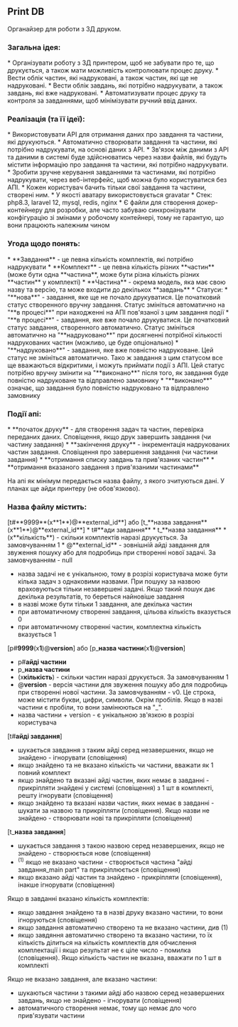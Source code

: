 ## Print DB

Органайзер для роботи з 3Д друком.

<h3>Загальна ідея:</h3>
* Організувати роботу з 3Д принтером, щоб не забувати про те, що друкується, а також мати можливість контролювати процес друку.
* Вести облік частин, які надруковані, а також частин, які ще не надруковані.
* Вести облік завдань, які потрібно надрукувати, а також завдань, які вже надруковані.
* Автоматизувати процес друку та контроля за завданнями, щоб мінімізувати ручний ввід даних.

<h3>Реалізація (та її ідеї):</h3>
* Використовувати API для отримання даних про завдання та частини, які друкуються.
* Автоматично створювати завдання та частини, які потрібно надрукувати, на основі даних з API.
* Зв'язок між даними з API та даними в системі буде здійснюватись через назви файлів, які будуть містити інформацію про завдання та частини, які потрібно надрукувати.
* Зробити зручне керування завданнями та частинами, які потрібно надрукувати, через веб-інтерфейс, щоб можна було користуватися без АПІ.
* Кожен користувач бачить тільки свої завдання та частини, створені ним.
* У якості аватару використовується gravatar
* Стек: php8.3, laravel 12, mysql, redis, nginx
* Є файли для створення докер-контейнеру для розробки, але часто забуваю синхронізувати конфігурацію зі змінами у робочому контейнері, тому не гарантую, що вони працюють належним чином

<h3>Угода щодо понять:</h3>
* **Завдання** - це певна кількість комплектів, які потрібно надрукувати
* **Комплект** - це певна кількість різних **частин** (може бути одна **частина**, може бути різна кількість різних **частин** у комплекті)
* **Частина** - окрема модель, яка має свою назву та версію, та може входити до декількох **завдань**
* Статуси:
  * "**нова**" - завдання, яке ще не почало друкуватися. Це початковий статус створенного вручну завдання. Статус змініться автоматично на "**в процесі**" при находженні на АПІ пов'язаної з цим завдання події
  * "**в процесі**" - завдання, яке вже почало друкуватися. Це початковий статус завдання, створенного автоматично. Статус змініться автоматично на "**надруковано**" при досягненні потрібної кількості надрукованих частин (можливо, це буде опціонально)
  * "**надруковано**" - завдання, яке вже повністю надруковане. Цей статус не змініться автоматично. Тако ж завдання з цим статусом все ще вважаються відкритими, і можуть приймати події з АПІ. Цей статус потрібно вручну змінити на "**виконано**" після того, як завдання буде повністю надруковане та відправлено замовнику
  * "**виконано**" означає, що завдання було повністю надруковано та відправлено замовнику 

<h3>Події апі:</h3>
* **початок друку** - для створення задач та частин, перевірка переданих даних. Сповіщення, якщо друк завершить завдання (чи частину завдання)
* **закінчення друку** - інкрементація надрукованих частин завдання. Сповіщення про завершення завдання (чи частини завдання)
* **отримання списку завдань та прив'язаних частин**
* **отримання вказаного завдання з прив'язаними частинами**

На апі як мінімум передається назва файлу, з якого зчитуються дані. У планах ще айди принтеру (не обов'язково).

<h3>Назва файлу містить:</h3>
[t#**9999**(x**1**)@**external_id**] або [t_**назва завдання**(x**1**)@**external_id**]
* t#**ади завдання**
* t_**назва завдання**
* (x**кількість**) - скільки комплектів наразі друкується. За замовчуванням 1
* @**external_id** - зовнішній айді завдання для звуження пошуку або для подробиць при створенні нової задачі. За замовчуванням - null

* назва задачі не є унікальною, тому в розрізі користувача може бути кілька задач з однаковими назвами. При пошуку за назвою враховуються тільки незавершені задачі. Якщо такий пошук дає декілька результатів, то береться найновіше завдання
* в назві може бути тільки 1 завдання, але декілька частин
* при автоматичному створенні завдання, цільова кількість вказується 0
* при автоматичному створенні частин, комплектна кількість вказується 1

[p#**9999**(x**1**)@**version**] або [p_**назва частини**(x**1**)@**version**]
* p#**айді частини**
* p_**назва частини**
* (x**кількість**) - скільки частин наразі друкується. За замовчуванням 1
* @**version** - версія частини для звуження пошуку або для подробиць при створенні нової частини. За замовчуванням - v0. Це строка, може містити букви, цифри, символи. Окрім пробілів. Якщо в назві частини є пробіли, то вони замінюються на "_".
* назва частини + version - є унікальною зв'язкою в розрізі користувача

[t#**айді завдання**]
* шукається завдання з таким айді серед незавершених, якщо не знайдено - ігнорувати (сповіщення)
* якщо знайдено та не вказано кількість чи частини, вважати як 1 повний комплект
* якщо знайдено та вказані айді частин, яких немає в завданні - прикріпляти знайдені у системі (сповіщення) з 1 шт в комплекті, решту ігнорувати (сповіщення)
* якщо знайдено та вказані назви частин, яких немає в завданні - шукати за назвою та прикріпляти (сповіщення). Якщо назви не знайдено - створювати нові та прикріпляти (сповіщення)

[t_**назва завдання**]
* шукається завдання з такою назвою серед незавершених, якщо не знайдено - створюється нове (сповіщення)
* <sup>(1)</sup> якщо не вказано частини - створюється частина "айді завдання_main part" та прикріплюється (сповіщення)
* якщо вказано айді частин та знайдено - прикріпляти (сповіщення), інакше ігнорувати (сповіщення)

Якщо в завданні вказано кількість комплектів:
* якщо завдання знайдено та в назві друку вказано частини, то вони ігноруються (сповіщення)
* якщо завдання автоматично створено та не вказано частини, див (1)
* якщо завдяння автоматично створено та вказано частини, то їх кількість ділиться на кількість комплектів для обчислення комплектації і якщо результат не є ціле число - помилка (сповіщення). Якщо кількість частин не вказана, вважати по 1 шт в комплекті

Якщо не вказано завдання, але вказано частини:
* шукаються частини з такими айді або назвою серед незавершених завдань, якщо не знайдено - ігнорувати (сповіщення)
* автоматичного створення немає, тому що немає дло чого прив'язувати частини
